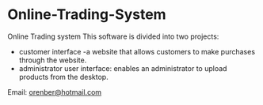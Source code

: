 # Online-Trading-System

Online Trading system This software is divided into two projects:
* customer interface -a website that allows customers to make purchases through the website.  
* administrator user interface: enables an administrator to upload products from the desktop.

   
Email: orenber@hotmail.com
